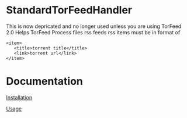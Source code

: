 StandardTorFeedHandler
======================

This is now depricated and no longer used unless you are using TorFeed 2.0
Helps TorFeed Process files rss feeds
rss items must be in format of 
```
<item>
   <title>torrent title</title>
   <link>torrent url</link>
</item>
```

Documentation
=======
[Installation](Docs/INSTALL.md)

[Usage](Docs/USAGE.md)
